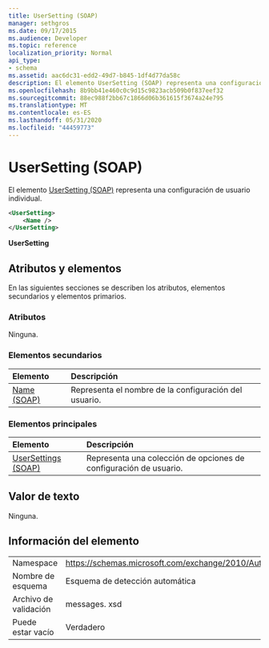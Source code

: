 ```yaml
---
title: UserSetting (SOAP)
manager: sethgros
ms.date: 09/17/2015
ms.audience: Developer
ms.topic: reference
localization_priority: Normal
api_type:
- schema
ms.assetid: aac6dc31-edd2-49d7-b845-1df4d77da58c
description: El elemento UserSetting (SOAP) representa una configuración de usuario individual.
ms.openlocfilehash: 8b9bb41e460c0c9d15c9823acb509b0f837eef32
ms.sourcegitcommit: 88ec988f2bb67c1866d06b361615f3674a24e795
ms.translationtype: MT
ms.contentlocale: es-ES
ms.lasthandoff: 05/31/2020
ms.locfileid: "44459773"
---
```

# <a name="usersetting-soap"></a>UserSetting (SOAP)

El elemento [UserSetting (SOAP)](usersetting-soap.md) representa una configuración de usuario individual. 
  
```XML
<UserSetting>
    <Name />
</UserSetting>
```

 **UserSetting**
## <a name="attributes-and-elements"></a>Atributos y elementos

En las siguientes secciones se describen los atributos, elementos secundarios y elementos primarios.
  
### <a name="attributes"></a>Atributos

Ninguna.
  
### <a name="child-elements"></a>Elementos secundarios

|**Elemento**|**Descripción**|
|:-----|:-----|
|[Name (SOAP)](name-soap.md) <br/> |Representa el nombre de la configuración del usuario.  <br/> |
   
### <a name="parent-elements"></a>Elementos principales

|**Elemento**|**Descripción**|
|:-----|:-----|
|[UserSettings (SOAP)](usersettings-soap.md) <br/> |Representa una colección de opciones de configuración de usuario.  <br/> |
   
## <a name="text-value"></a>Valor de texto

Ninguna.
  
## <a name="element-information"></a>Información del elemento

|||
|:-----|:-----|
|Namespace  <br/> |https://schemas.microsoft.com/exchange/2010/Autodiscover  <br/> |
|Nombre de esquema  <br/> |Esquema de detección automática  <br/> |
|Archivo de validación  <br/> |messages. xsd  <br/> |
|Puede estar vacío  <br/> |Verdadero  <br/> |
   

